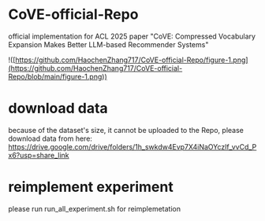 # CoVE-official-Repo
official implementation for ACL 2025 paper "CoVE: Compressed Vocabulary Expansion Makes Better LLM-based Recommender Systems"

!([https://github.com/HaochenZhang717/CoVE-official-Repo/figure-1.png](https://github.com/HaochenZhang717/CoVE-official-Repo/blob/main/figure-1.png))

# download data
because of the dataset's size, it cannot be uploaded to the Repo, please download data from here:
https://drive.google.com/drive/folders/1h_swkdw4Evp7X4iNaOYczlf_vvCd_Px6?usp=share_link





# reimplement experiment
please run run_all_experiment.sh for reimplemetation

